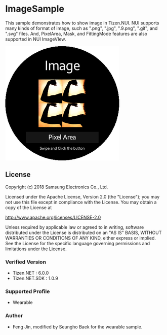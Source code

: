 # ImageSample
This sample demonstrates how to show image in Tizen.NUI. NUI supports many kinds of format of image, such as ".png", ".jpg", ".9.png", ".gif", and ".svg" files. And, PixelArea, Mask, and FittingMode features are also supported in NUI ImageVIew.

![MainPage](./Screenshots/imageMain.png)

## License
Copyright (c) 2018 Samsung Electronics Co., Ltd.

Licensed under the Apache License, Version 2.0 (the "License");
you may not use this file except in compliance with the License.
You may obtain a copy of the License at

http://www.apache.org/licenses/LICENSE-2.0

Unless required by applicable law or agreed to in writing, software
distributed under the License is distributed on an "AS IS" BASIS,
WITHOUT WARRANTIES OR CONDITIONS OF ANY KIND, either express or implied.
See the License for the specific language governing permissions and
limitations under the License.

### Verified Version
* Tizen.NET : 6.0.0
* Tizen.NET.SDK : 1.0.9


### Supported Profile
* Wearable

### Author
* Feng Jin, modified by Seungho Baek for the wearable sample.
